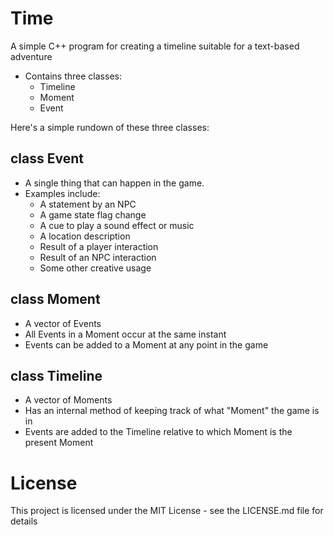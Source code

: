 # Time
A simple C++ program for creating a timeline suitable for a text-based adventure
* Contains three classes: 
  - Timeline
  - Moment
  - Event

Here's a simple rundown of these three classes:

## class Event
* A single thing that can happen in the game.
* Examples include:
  - A statement by an NPC
  - A game state flag change
  - A cue to play a sound effect or music
  - A location description
  - Result of a player interaction
  - Result of an NPC interaction
  - Some other creative usage

## class Moment
* A vector of Events
* All Events in a Moment occur at the same instant
* Events can be added to a Moment at any point in the game

## class Timeline
* A vector of Moments
* Has an internal method of keeping track of what "Moment" the game is in
* Events are added to the Timeline relative to which Moment is the present Moment

# License
This project is licensed under the MIT License - see the LICENSE.md file for details
